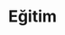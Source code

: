 ---
title: Eğitim
layout: pricing
draft: false
contents:
- title: Örnek Video 1
  subtitle: Örnek Video Açıklaması 1

- title: Örnek Video 2
  subtitle: Örnek Video Açıklaması 2

- title: Örnek Video 3
  subtitle: Örnek Video Açıklaması 3

- title: Örnek Video 4
  subtitle: Örnek Video Açıklaması 4
  
call_to_action:
  title: Need a larger plan?
  content: Lorem ipsum dolor sit amet, consectetur adipiscing elit. Consequat tristique eget amet, tempus eu at consecttur.
  image: '/images/cta.svg'
  button:
    enable: true
    label: "Contact Us"
    link: "/contact"
    
---